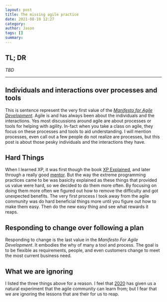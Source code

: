 ```yaml
---
layout: post
title: The missing agile practice
date: 2021-08-19 12:27
category: 
author: Jason
tags: []
summary: 
---
```


## TL; DR

_TBD_

----

## Individuals and interactions over processes and tools

This is sentence represent the very first value of the _[Manifesto for Agile Development](https://agilemanifesto.org/)_. Agile is and has always been about the individuals and the interactions. Yes most discussions around agile are about processes or tools for helping with agility. In-fact when you take a class on agile, they focus on these processes and tools to aid understanding. I will mention processes, even call out a few people do not realize are processes, but this post is about those pesky individuals and the interactions they have.

## Hard Things

When I learned XP, it was first though the book [XP Explained](https://www.amazon.com/Extreme-Programming-Explained-Embrace-Change/dp/0321278658), and later through a really good [mentor](https://woodyzuill.com/). But the way the extreme programming practices came to be was basicity explained as these things that provided us value were hard, so we decided to do them more often. By focusing on doing them more often we figured out how to remove the difficulty and got unexpected benefits. The very first process I took away from the agile community was do hard beneficial things more until you figure out how to make them easy. Then do the new easy thing and see what rewards it reaps.

## Responding to change over following a plan

Responding to change is the last value in the _Manifesto For Agile Development_. It embodies the why of many a tool and process. The goal is to be flexible as requirements, people, and even customers change to meet the most current business need.

## What we are ignoring

I listed the three things above for a reason. I feel that [2020](https://nypost.com/list/major-2020-events/) has given us a natural experiment that the agile community can learn from; but I fear that we are ignoring the lessons that are their for us to reap.
